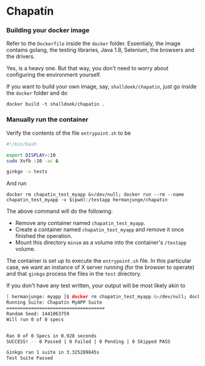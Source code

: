 # Chapatín

### Building your docker image

Refer to the ``Dockerfile`` inside the ``docker`` folder. Essentialy, the image contains golang, the testing libraries, Java 1.8, Selenium, the browsers and the drivers.

Yes, is a heavy one. But that way, you don't need to worry about configuring the environment yourself.

If you want to build your own image, say, ``shalldoek/chapatin``, just go inside the ``docker`` folder and do

	docker build -t shalldoek/chapatin .

### Manually run the container

Verify the contents of the file ``entrypoint.sh`` to be

````bash
#!/bin/bash

export DISPLAY=:10
sudo Xvfb :10 -ac &

ginkgo -v tests
````

And run

	docker rm chapatin_test_myapp &>/dev/null; docker run --rm --name chapatin_test_myapp -v $(pwd):/testapp hermanjunge/chapatin

The above command will do the following:

* Remove any container named ``chapatin_test_myapp``.
* Create a container named ``chapatin_test_myapp`` and remove it once finished the operation.
* Mount this directory ``minsm`` as a volume into the container's ``/testapp`` volume.

The container is set up to execute the ``entrypoint.sh`` file. In this particular case, we want an instance of X server running (for the browser to operate) and that ``ginkgo`` process the files in the ``test`` directory.

If you don't have any test written, your output will be most likely akin to

````bash
[ hermanjunge: myapp ]$ docker rm chapatin_test_myapp &>/dev/null; docker run --rm --name chapatin_test_myapp -v $(pwd):/testapp hermanjunge/chapatin
Running Suite: Chapatín MyAPP Suite
====================================
Random Seed: 1441063759
Will run 0 of 0 specs


Ran 0 of 0 Specs in 0.928 seconds
SUCCESS! -- 0 Passed | 0 Failed | 0 Pending | 0 Skipped PASS

Ginkgo ran 1 suite in 3.325289845s
Test Suite Passed
````
